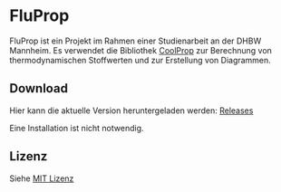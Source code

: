 # FluProp 

FluProp ist ein Projekt im Rahmen einer Studienarbeit an der DHBW Mannheim. Es verwendet die Bibliothek [CoolProp](http://www.coolprop.org/index.html) zur Berechnung von thermodynamischen Stoffwerten und zur Erstellung von Diagrammen.

## Download

Hier kann die aktuelle Version heruntergeladen werden: [Releases](https://github.com/raaamk/FluProp/releases)

Eine Installation ist nicht notwendig.

## Lizenz

Siehe [MIT Lizenz](https://github.com/raaamk/CoolPropGUI/blob/master/LICENSE)
